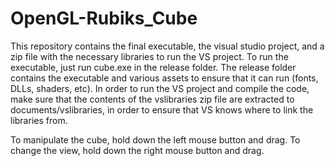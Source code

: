 # OpenGL-Rubiks_Cube

This repository contains the final executable, the visual studio project, and a zip file with the necessary libraries to run the VS project. To run the executable, just run cube.exe in the release folder. The release folder contains the executable and various assets to ensure that it can run (fonts, DLLs, shaders, etc). In order to run the VS project and compile the code, make sure that the contents of the vslibraries zip file are extracted to documents/vslibraries, in order to ensure that VS knows where to link the libraries from.

To manipulate the cube, hold down the left mouse button and drag. To change the view, hold down the right mouse button and drag.
